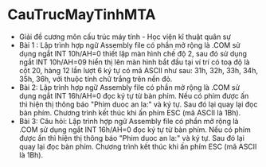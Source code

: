 # CauTrucMayTinhMTA
- Giải đề cương môn cấu trúc  máy tính - Học viện kĩ thuật quân sự
-  Bài 1 :
   Lập trình hợp ngữ Assembly file có phần mở rộng là .COM sử dụng ngắt INT 10h/AH=0 thiết lập màn hình chế độ 2, sau đó sử dụng ngắt INT 10h/AH=09 hiển thị lên màn hình bắt đầu tại ví trí có toạ độ là cột 20, hàng 12 lần lượt 6 ký tự có mã ASCII như sau: 31h, 32h, 33h, 34h, 35h, 36h, với thuộc tính chữ trắng trên nền đỏ. 
-  Bài 2:
  Lập trình hợp ngữ Assembly file có phần mở rộng là .COM sử dụng ngắt INT 16h/AH=0 đọc ký tự từ bàn phím. Nếu có phím được ấn thì hiện thị thông báo "Phim duoc an la:" và ký tự. Sau đó lại quay lại đọc bàn phím. Chương trình kết thúc khi ấn phím ESC (mã ASCII là 1Bh).
-   Bài 3:
  Câu hỏi: Lập trình hợp ngữ Assembly file có phần mở rộng là .COM sử dụng ngắt INT 16h/AH=0 đọc ký tự từ bàn phím. Nếu có phím được ấn thì hiện thị thông báo "Phim duoc an la:" và ký tự. Sau đó lại quay lại đọc bàn phím. Chương trình kết thúc khi ấn phím ESC (mã ASCII là 1Bh).
   
